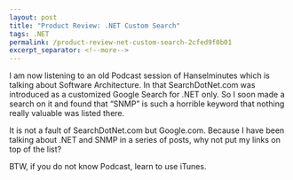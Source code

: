 ```yaml
---
layout: post
title: "Product Review: .NET Custom Search"
tags: .NET
permalink: /product-review-net-custom-search-2cfed9f0b01
excerpt_separator: <!--more-->
---
```

I am now listening to an old Podcast session of Hanselminutes which is talking about Software Architecture. In that SearchDotNet.com was introduced as a customized Google Search for .NET only. So I soon made a search on it and found that “SNMP” is such a horrible keyword that nothing really valuable was listed there.

It is not a fault of SearchDotNet.com but Google.com. Because I have been talking about .NET and SNMP in a series of posts, why not put my links on top of the list?

BTW, if you do not know Podcast, learn to use iTunes.
<!--more-->